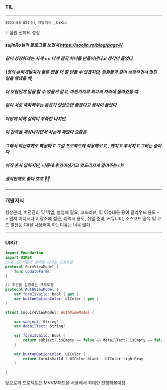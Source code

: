 ### TIL
---
`2023-08-02(수)`,  `개발지식 `, `UiKit`

<aside>
💡 팀원 전체의 성장 
</aside>

##### sujinRo님의 블로그를 보면서 https://soojin.ro/blog/page4/
##### 같이 성장하려는 자세 << 이게 결국 차이를 만들어낸다고 생각이 들었다.
##### 1명의 슈퍼개발자가 물론 앱을 더 잘 만들 수 있겠지만, 팀원들과 같이 성장하면서 멋진 일을 해냈을 때,
##### 더 보람있게 일을 할 수 있을거 같고, 마찬가지로 최고의 자리에 올라갔을 때
##### 같이 서로 축하해주는 동료가 있었으면 좋겠다고 생각이 들었다. 
##### 야망에 비해 실력이 부족한 나지만,
##### 이 간극을 채워나가면서 사는게 재밌다 요즘은
##### 그래서 퇴근후에도 빡공하고 그걸 프로젝트에 적용해보고,, 깨지고 부서지고 그러는 중이다
##### 아직 혼자 일하지만, 나중에 후임이생기고 멋드러지게 알려주는 나?
##### 생각만해도 좋다 흐흐 🧑‍💻

--- 

### 개발지식 
형상관리, 버전관리 및 백업, 협업에 필요, 코드리뷰, 및 이슈대응 용이
클라우드 용도 -> 언제 어디서나 저장소에 접근,
이력서 용도, 취업 준비, 커뮤니티, 소스코드 공유 및 코드 발전등 Git을 사용해야 하는이유는 너무 많다.

---

### UIKit

```swift
import Foundation
import UIKit
//로그인 버튼의 상태를 바꾸는 프로토콜
protocol FormViewModel {
    func updateForm()
}

// 조건을 검증하는 프로토콜
protocol AuthViewModel {
    var formIsVaild: Bool { get }
    var buttonOptionColor: UIColor { get }
}

struct InquireViewModel: AuthViewModel {
    
    var subject: String?
    var detailText: String?
    
    var formIsVaild: Bool {
        return subject?.isEmpty == false && detailText?.isEmpty == false
    }
    
    var buttonOptionColor: UIColor {
        return formIsVaild ? UIColor.black : UIColor.lightGray
    }
    
}
```
앞으로의 프로젝트는 MVVM패턴을 사용해서 최대한 진행해볼예정
